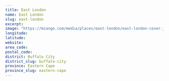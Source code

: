 ```yaml
---
title: East London
name: East London
slug: east-london
excerpt: 
image: "https://mzango.com/media/places/east-london/east-london-cover.jpg"
longitude: 
latitude: 
website: 
area_code: 
postal_code: 
district: Buffalo City
district_slug: buffalo-city
province: Eastern Cape
province_slug: eastern-cape
---
```

